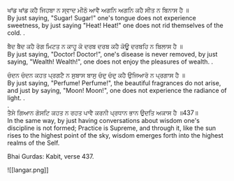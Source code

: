 ਖਾਂਡ ਖਾਂਡ ਕਹੈ ਜਿਹਬਾ ਨ ਸ੍ਵਾਦ ਮੀਠੋ ਆਵੈ ਅਗਨਿ ਅਗਨਿ ਕਹੈ ਸੀਤ ਨ ਬਿਨਾਸ ਹੈ ॥  
By just saying, "Sugar! Sugar!" one's tongue does not experience sweetness, by just saying "Heat! Heat!" one does not rid themselves of the cold. .  
  
ਬੈਦ ਬੈਦ ਕਹੈ ਰੋਗ ਮਿਟਤ ਨ ਕਾਹੂ ਕੋ ਦਰਬ ਦਰਬ ਕਹੈ ਕੋਊ ਦਰਬਹਿ ਨ ਬਿਲਾਸ ਹੈ ॥  
By just saying, "Doctor! Doctor!", one's disease is never removed, by just saying, "Wealth! Wealth!", one does not enjoy the pleasures of wealth. .  
  
ਚੰਦਨ ਚੰਦਨ ਕਹਤ ਪ੍ਰਗਟੈ ਨ ਸੁਬਾਸ ਬਾਸੁ ਚੰਦੁ ਚੰਦੁ ਕਹੈ ਉਜਿਆਰੋ ਨ ਪ੍ਰਗਾਸ ਹੈ ॥  
By just saying, "Perfume! Perfume!", the beautiful fragrances do not arise, and just by saying, "Moon! Moon!", one does not experience the radiance of light. .  
.  
ਤੈਸੇ ਗਿਆਨ ਗੋਸਟਿ ਕਹਤ ਨ ਰਹਤ ਪਾਵੈ ਕਰਨੀ ਪ੍ਰਧਾਨ ਭਾਨ ਉਦਤਿ ਅਕਾਸ ਹੈ ॥437॥  
In the same way, by just having conversations about wisdom one's discipline is not formed; Practice is Supreme, and through it, like the sun rises to the highest point of the sky, wisdom emerges forth into the highest realms of the Self.  
  
Bhai Gurdas: Kabit, verse 437.

![[langar.png]]